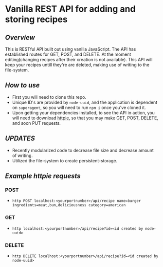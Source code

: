 # Vanilla REST API for adding and storing recipes

## *Overview*
This is RESTful API built out using vanilla JavaScript. The API has established routes for GET, POST, and DELETE. At the moment editing(changing recipes after their creation is not available). This API will keep your recipes untill they're are deleted, making use of writing to the file-system.
## *How to use*
* First you will need to clone this repo.
* Unique ID's are provided by `node-uuid`, and the application is dependent on `superagent`, so you will need to run `npm i` once you've cloned it.
* Upon getting your dependencies installed, to see the API in action, you will need to download [httpie](http://httpie.org), so that you may make GET, POST, DELETE, and soon PUT requests.
## *UPDATES*
* Recently modularized code to decrease file size and decrease amount of writing.
* Utilized the file-system to create persistent-storage.

## *Example httpie requests*


### POST
  * `http POST localhost:<yourportnumber>/api/recipe name=burger ingredients=meat,bun,deliciousness category=american`

### GET
  * `http localhost:<yourportnumber>/api/recipe?id=<id created by node-uuid>`

### DELETE
  * `http DELETE localhost:<yourportnumber>/api/recipe?id=<id created by node-uuid>`
